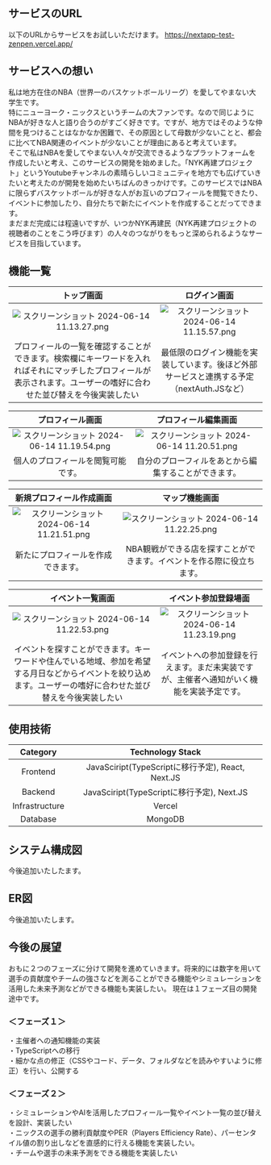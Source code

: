 
## サービスのURL
以下のURLからサービスをお試しいただけます。
https://nextapp-test-zenpen.vercel.app/

## サービスへの想い
私は地方在住のNBA（世界一のバスケットボールリーグ）を愛してやまない大学生です。<br>
特にニューヨーク・ニックスというチームの大ファンです。なので同じようにNBAが好きな人と語り合うのがすごく好きです。ですが、地方ではそのような仲間を見つけることはなかなか困難で、その原因として母数が少ないことと、都会に比べてNBA関連のイベントが少ないことが理由にあると考えています。<br>
そこで私はNBAを愛してやまない人々が交流できるようなプラットフォームを作成したいと考え、このサービスの開発を始めました。「NYK再建プロジェクト」というYoutubeチャンネルの素晴らしいコミュニティを地方でも広げていきたいと考えたのが開発を始めたいちばんのきっかけです。このサービスではNBAに限らずバスケットボールが好きな人がお互いのプロフィールを閲覧できたり、イベントに参加したり、自分たちで新たにイベントを作成することだってできます。<br>
まだまだ完成には程遠いですが、いつかNYK再建民（NYK再建プロジェクトの視聴者のことをこう呼びます）の人々のつながりをもっと深められるようなサービスを目指しています。

## 機能一覧
|トップ画面|ログイン画面| 
|:----------:|:-----------:|
|![スクリーンショット 2024-06-14 11.13.27.png](https://qiita-image-store.s3.ap-northeast-1.amazonaws.com/0/3685116/5b6448d6-3194-6f0f-b11c-e49e31224ba4.png)|![スクリーンショット 2024-06-14 11.15.57.png](https://qiita-image-store.s3.ap-northeast-1.amazonaws.com/0/3685116/55374fce-92f8-bf3e-648b-876fefa582c2.png)| 
|プロフィールの一覧を確認することができます。検索欄にキーワードを入れればそれにマッチしたプロフィールが表示されます。ユーザーの嗜好に合わせた並び替えを今後実装したい|最低限のログイン機能を実装しています。後ほど外部サービスと連携する予定（nextAuth.JSなど）| 

|プロフィール画面|プロフィール編集画面| 
|:----------:|:-----------:|
|![スクリーンショット 2024-06-14 11.19.54.png](https://qiita-image-store.s3.ap-northeast-1.amazonaws.com/0/3685116/2f733d8d-cddd-a03f-0a16-01571d77e58f.png)|![スクリーンショット 2024-06-14 11.20.51.png](https://qiita-image-store.s3.ap-northeast-1.amazonaws.com/0/3685116/5ea48f29-7d0c-2025-0916-f08430639111.png)| 
|個人のプロフィールを閲覧可能です。|自分のプローフィルをあとから編集することができます。| 

|新規プロフィール作成画面|マップ機能画面| 
|:----------:|:-----------:|
|![スクリーンショット 2024-06-14 11.21.51.png](https://qiita-image-store.s3.ap-northeast-1.amazonaws.com/0/3685116/4a93358a-13ea-9666-e575-f932958e14c4.png)|![スクリーンショット 2024-06-14 11.22.25.png](https://qiita-image-store.s3.ap-northeast-1.amazonaws.com/0/3685116/14965de8-b8c0-a7ab-4549-4c0d0755b471.png)| 
|新たにプロフィールを作成できます。|NBA観戦ができる店を探すことができます。イベントを作る際に役立ちます。| 

|イベント一覧画面|イベント参加登録場面| 
|:----------:|:-----------:|
|![スクリーンショット 2024-06-14 11.22.53.png](https://qiita-image-store.s3.ap-northeast-1.amazonaws.com/0/3685116/8a7806ce-fa92-0f08-67ad-ae4b24f3d25b.png)|![スクリーンショット 2024-06-14 11.23.19.png](https://qiita-image-store.s3.ap-northeast-1.amazonaws.com/0/3685116/188c7932-b224-7773-50b8-d4afd6c736d9.png)| 
|イベントを探すことができます。キーワードや住んでいる地域、参加を希望する月日などからイベントを絞り込めます。ユーザーの嗜好に合わせた並び替えを今後実装したい|イベントへの参加登録を行えます。まだ未実装ですが、主催者へ通知がいく機能を実装予定です。| 

## 使用技術
|      Category      |      Technology Stack      | 
|:------------------:|:---------------------------:|
| Frontend           | JavaSciript(TypeScriptに移行予定), React, Next.JS | 
| Backend            | JavaSciript(TypeScriptに移行予定), Next.JS | 
| Infrastructure     | Vercel                      | 
| Database           | MongoDB                     | 


## システム構成図
今後追加いたしたます。

## ER図
今後追加いたします。

## 今後の展望
おもに２つのフェーズに分けて開発を進めていきます。将来的には数字を用いて選手の貢献度やチームの強さなどを測ることができる機能やシミュレーションを活用した未来予測などができる機能も実装したい。
現在は１フェーズ目の開発途中です。<br>
### ＜フェーズ１＞
・主催者への通知機能の実装<br>
・TypeScriptへの移行<br>
・細かな点の修正（CSSやコード、データ、フォルダなどを読みやすいように修正）を行い、公開する<br>
### ＜フェーズ２＞
・シミュレーションやAIを活用したプロフィール一覧やイベント一覧の並び替えを設計、実装したい<br>
・ニックスの選手の勝利貢献度やPER（Players Efficiency Rate）、パーセンタイル値の割り出しなどを直感的に行える機能を実装したい。<br>
・チームや選手の未来予測をできる機能を実装したい<br>
